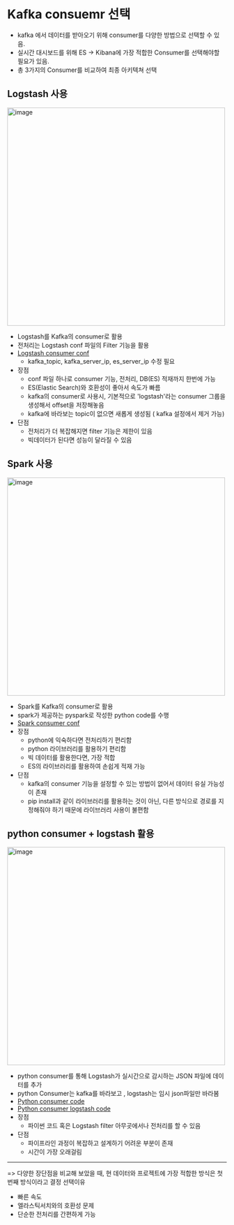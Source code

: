 # Kafka consuemr 선택
- kafka 에서 데이터를 받아오기 위해 consumer를 다양한 방법으로 선택할 수 있음.
- 실시간 대시보드를 위해 ES -> Kibana에 가장 적합한 Consumer를 선택해야할 필요가 있음.
- 총 3가지의 Consumer를 비교하여 최종 아키텍쳐 선택


## Logstash 사용
<img width="500" alt="image" src="https://github.com/user-attachments/assets/da211f0a-9465-4e6f-8ec1-52e8fdec848a">

- Logstash를 Kafka의 consumer로 활용
- 전처리는 Logstash conf 파일의 Filter 기능을 활용
- [Logstash consumer conf](./logstash.conf)
  - kafka_topic, kafka_server_ip, es_server_ip 수정 필요 
- 장점
  - conf 파일 하나로 consumer 기능, 전처리, DB(ES) 적재까지 한번에 가능
  - ES(Elastic Search)와 호환성이 좋아서 속도가 빠름
  - kafka의 consumer로 사용시, 기본적으로 'logstash'라는 consumer 그룹을 생성해서 offset을 저장해놓음
  - kafka에 바라보는 topic이 없으면 새롭게 생성됨 ( kafka 설정에서 제거 가능) 
- 단점  
  - 전처리가 더 복잡해지면 filter 기능은 제한이 있음
  - 빅데이터가 된다면 성능이 달라질 수 있음


## Spark 사용
<img width="500" alt="image" src="https://github.com/user-attachments/assets/730be3ba-616d-4d6d-8399-9a01ae9035d7">

- Spark를 Kafka의 consumer로 활용
- spark가 제공하는 pyspark로 작성한 python code를 수행
- [Spark consumer conf](./spark.py)
- 장점
  - python에 익숙하다면 전처리하기 편리함
  - python 라이브러리를 활용하기 편리함
  - 빅 데이터를 활용한다면, 가장 적합
  - ES의 라이브러리를 활용하여 손쉽게 적재 가능 
- 단점
  - kafka의 consumer 기능을 설정할 수 있는 방법이 없어서 데이터 유실 가능성이 존재
  - pip install과 같이 라이브러리를 활용하는 것이 아닌, 다른 방식으로 경로를 지정해줘야 하기 때문에 라이브러리 사용이 불편함

## python consumer + logstash 활용
<img width="500" alt="image" src="https://github.com/user-attachments/assets/e7a8333e-67ab-4fbf-b805-13d4f4266b94">

- python consumer를 통해 Logstash가 실시간으로 감시하는 JSON 파일에 데이터를 추가
- python Consumer는 kafka를 바라보고 , logstash는 임시 json파일만 바라봄
- [Python consumer code](./python_con.py)
- [Python consumer logstash code](./python_con_log.conf)
- 장점
  - 파이썬 코드 혹은 Logstash filter 아무곳에서나 전처리를 할 수 있음
- 단점
  - 파이프라인 과정이 복잡하고 설계하기 어려운 부분이 존재
  - 시간이 가장 오래걸림
 
--------
=> 다양한 장단점을 비교해 보았을 때, 현 데이터와 프로젝트에 가장 적합한 방식은 첫번째 방식이라고 결정
선택이유
- 빠른 속도
- 엘라스틱서치와의 호환성 문제
- 단순한 전처리를 간편하게 가능
